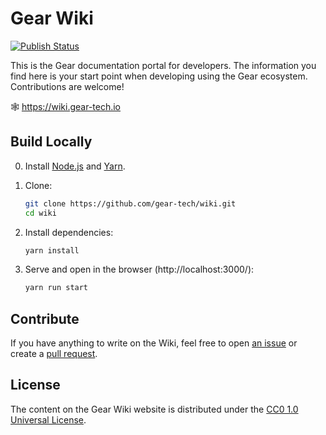 # Gear Wiki

[![Publish Status](https://github.com/gear-tech/wiki/workflows/Publish/badge.svg)](https://github.com/gear-tech/wiki/actions/workflows/publish.yml?query=branch%3Amaster)


This is the Gear documentation portal for developers. The information you find here is your start point when developing using the Gear ecosystem. Contributions are welcome!

🕸️ https://wiki.gear-tech.io

## Build Locally

0. Install [Node.js](https://nodejs.org) and [Yarn](https://yarnpkg.com).

1. Clone:

    ```bash
    git clone https://github.com/gear-tech/wiki.git
    cd wiki
    ```

2. Install dependencies:

    ```bash
    yarn install
    ```

3. Serve and open in the browser (http://localhost:3000/):

    ```bash
    yarn run start
    ```

## Contribute

If you have anything to write on the Wiki, feel free to open [an issue](https://github.com/gear-tech/wiki/issues/new) or create a [pull request](https://github.com/gear-tech/wiki/pulls).

## License

The content on the Gear Wiki website is distributed under the [CC0 1.0 Universal License](LICENSE).
